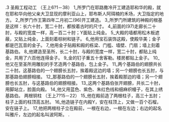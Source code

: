 .3 
圣殿工程动工 
（王上6?1－38） 
1_所罗门在耶路撒冷开工建造耶和华的殿，就在耶和华向他父亲大卫显现的摩利亚山上，耶布斯人阿珥楠的禾场，大卫指定的地方。 2_所罗门作王第四年二月初二(96)开工建造。 3_所罗门所建筑的神殿的根基是这样：长六十肘，宽二十肘，都按着古时的尺寸。 4_前面的(97)走廊长二十肘，与殿的宽度一样，高一百二十肘；Y面贴上纯金。 5_大殿的墙都用松木板遮蔽，又贴上纯金，上面刻着棕树和链子。 6_他用宝石装饰这殿，使殿华美；金子都是巴瓦音的金子。 7_他用金子贴殿和殿的栋梁、门槛、墙壁、门扇；墙上刻着基路伯。 
8_他建造至圣所，长二十肘，与殿的宽度一样，宽二十肘，都贴上纯金，共用了六百他连得金子。 9_金的钉子重五十舍客勒。楼房都贴上金子。 
10_他又在至圣所用雕刻的手艺造两个基路伯，包上金子。 11_两个基路伯的翅膀共长二十肘。这基路伯的一个翅膀长五肘，挨着殿这边的墙；另一个翅膀也长五肘，与那基路伯翅膀相接。 12_那基路伯的一个翅膀长五肘，挨着殿那边的墙；另一个翅膀也长五肘，与这基路伯的翅膀相接。 13_这两个基路伯张开翅膀，共长二十肘，用脚站立，脸面向殿。 14_他又用蓝色、紫色、朱红色线和细麻织幔子，在其上绣基路伯。 
两根铜柱 
（王上7?15－22） 
15_他在殿前造了两根柱子，高三十五肘；柱子上面的柱顶高五肘。 16_他造链子在内殿Y，安在柱顶上，又做一百个石榴，安在链子上。 17_他把两根柱子立在殿前，一根在右边，一根在左边；右边的起名叫雅斤，左边的起名叫波阿斯。 
 .